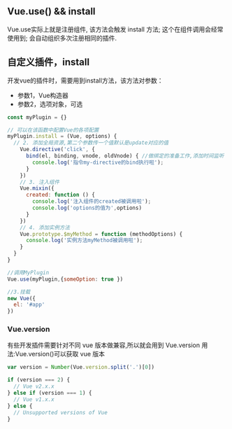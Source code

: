## Vue.use() && install
Vue.use实际上就是注册组件, 该方法会触发 install 方法;
这个在组件调用会经常使用到;
会自动组织多次注册相同的插件.

## 自定义插件，install
开发vue的插件时，需要用到install方法，该方法对参数：
- 参数1，Vue构造器
- 参数2，选项对象，可选

```javascript
const myPlugin = {}

// 可以在该函数中配置Vue的各项配置
myPlugin.install = (Vue, options) {
  // 2. 添加全局资源,第二个参数传一个值默认是update对应的值
    Vue.directive('click', {
      bind(el, binding, vnode, oldVnode) { //做绑定的准备工作,添加时间监听
        console.log('指令my-directive的bind执行啦');
      }
    })
    // 3. 注入组件
    Vue.mixin({
      created: function () {
        console.log('注入组件的created被调用啦');
        console.log('options的值为',options)
      }
    })
    // 4. 添加实例方法
    Vue.prototype.$myMethod = function (methodOptions) {
      console.log('实例方法myMethod被调用啦');
    }
  }
}

//调用MyPlugin
Vue.use(myPlugin,{someOption: true })

//3.挂载
new Vue({
  el: '#app'
})
```
### Vue.version
有些开发插件需要针对不同 vue 版本做兼容,所以就会用到 Vue.version
用法:Vue.version()可以获取 vue 版本

```javascript
var version = Number(Vue.version.split('.')[0])

if (version === 2) {
  // Vue v2.x.x
} else if (version === 1) {
  // Vue v1.x.x
} else {
  // Unsupported versions of Vue
}
```
